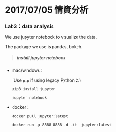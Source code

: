 # 2017/07/05 情資分析

### Lab3：data analysis

We use jupyter notebook to visualize the data.

The package we use is pandas, bokeh.

> ##### install jupyter notebook

- mac/windows：

  (Use `pip` if using legacy Python 2.)

  ```
  pip3 install jupyter
  ```

  ```
  jupyter notebook  
  ```

- docker：

  ```
  docker pull jupyter:latest
  ```

  ```
  docker run -p 8888:8888 -d -it  jupyter:latest
  ```

